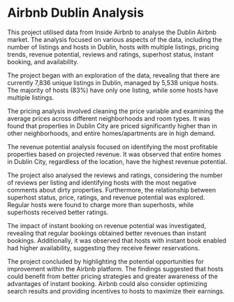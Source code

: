 # Airbnb Dublin Analysis
This project utilised data from Inside Airbnb to analyse the Dublin Airbnb market. The analysis focused on various aspects of the data, including the number of listings and hosts in Dublin, hosts with multiple listings, pricing trends, revenue potential, reviews and ratings, superhost status, instant booking, and availability.

The project began with an exploration of the data, revealing that there are currently 7,836 unique listings in Dublin, managed by 5,538 unique hosts. The majority of hosts (83%) have only one listing, while some hosts have multiple listings.

The pricing analysis involved cleaning the price variable and examining the average prices across different neighborhoods and room types. It was found that properties in Dublin City are priced significantly higher than in other neighborhoods, and entire homes/apartments are in high demand.

The revenue potential analysis focused on identifying the most profitable properties based on projected revenue. It was observed that entire homes in Dublin City, regardless of the location, have the highest revenue potential.

The project also analysed the reviews and ratings, considering the number of reviews per listing and identifying hosts with the most negative comments about dirty properties. Furthermore, the relationship between superhost status, price, ratings, and revenue potential was explored. Regular hosts were found to charge more than superhosts, while superhosts received better ratings.

The impact of instant booking on revenue potential was investigated, revealing that regular bookings obtained better revenues than instant bookings. Additionally, it was observed that hosts with instant book enabled had higher availability, suggesting they receive fewer reservations.

The project concluded by highlighting the potential opportunities for improvement within the Airbnb platform. The findings suggested that hosts could benefit from better pricing strategies and greater awareness of the advantages of instant booking. Airbnb could also consider optimizing search results and providing incentives to hosts to maximize their earnings.
